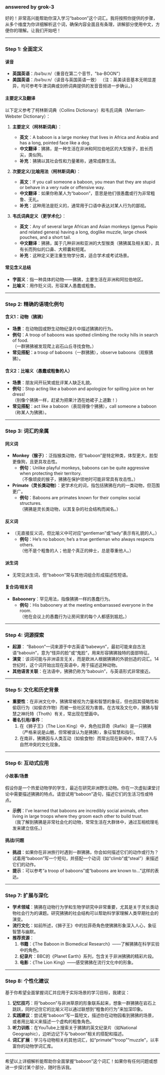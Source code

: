 ### answered by grok-3
好的！非常高兴能帮助你深入学习“baboon”这个词汇。我将按照你提供的步骤，从多个维度为你详细解析这个词，确保内容全面且有条理，讲解部分使用中文，方便你的理解。让我们开始吧！

---

### Step 1: 全面定义

#### 读音
- **英国英语**：/bəˈbuːn/（重音在第二个音节，"ba-BOON"）
- **美国英语**：/bəˈbuːn/（读音与英国英语一致）
（注：英美读音基本无明显差异，均可参考牛津词典或剑桥词典提供的发音音频进一步确认。）

#### 主要定义及翻译
以下定义参考了柯林斯词典（Collins Dictionary）和韦氏词典（Merriam-Webster Dictionary）：
1. **主要定义（柯林斯词典）**：
   - **英文**：A baboon is a large monkey that lives in Africa and Arabia and has a long, pointed face like a dog.
   - **中文翻译**：狒狒，是一种生活在非洲和阿拉伯地区的大型猴子，脸长而尖，类似狗。
   - **补充**：狒狒以其社会性和力量著称，通常成群生活。

2. **次要定义/比喻用法（柯林斯词典）**：
   - **英文**：If you call someone a baboon, you mean that they are stupid or behave in a very rude or offensive way.
   - **中文翻译**：如果你称某人为“baboon”，意思是他们很愚蠢或行为非常粗鲁、无礼。
   - **补充**：这种用法是贬义的，通常用于口语中表达对某人行为的鄙视。

3. **韦氏词典定义（更学术化）**：
   - **英文**：Any of several large African and Asian monkeys (genus Papio and related genera) having a long, doglike muzzle, large cheek pouches, and a short tail.
   - **中文翻译**：狒狒，属于几种非洲和亚洲的大型猴类（狒狒属及相关属），具有长而狗似的口鼻、大颊囊和短尾。
   - **补充**：这种定义更注重生物学分类，适合学术或考试场景。

#### 常见含义总结
- **字面义**：指一种具体的动物——狒狒，主要生活在非洲和阿拉伯地区。
- **比喻义**：用作贬义词，形容某人愚蠢或粗鲁。

---

### Step 2: 精确的语境化例句

#### 含义1：动物（狒狒）
- **场景**：在动物园或野生动物纪录片中描述狒狒的行为。
- **例句**：A troop of baboons was spotted climbing the rocky hills in search of food.  
  （一群狒狒被发现爬上岩石山丘寻找食物。）
- **常见搭配**：a troop of baboons（一群狒狒），observe baboons（观察狒狒）。

#### 含义2：比喻义（愚蠢或粗鲁的人）
- **场景**：朋友间开玩笑或批评某人缺乏礼貌。
- **例句**：Stop acting like a baboon and apologize for spilling juice on her dress!  
  （别像个狒狒一样，赶紧为把果汁洒在她裙子上道歉！）
- **常见搭配**：act like a baboon（表现得像个狒狒），call someone a baboon（称某人为狒狒）。

---

### Step 3: 词汇的亲属

#### 同义词
- **Monkey（猴子）**：泛指猴类动物，但“baboon”是特定种类，体型更大，脸型更像狗，且更具攻击性。
  - **例句**：Unlike playful monkeys, baboons can be quite aggressive when protecting their territory.  
    （不像顽皮的猴子，狒狒在保护领地时可能非常具有攻击性。）
- **Primate（灵长类动物）**：更学术化的词，指包括狒狒在内的一类动物，但范围更广。
  - **例句**：Baboons are primates known for their complex social structures.  
    （狒狒是灵长类动物，以其复杂的社会结构而闻名。）

#### 反义词
- （无直接反义词，但比喻义中可对应“gentleman”或“lady”表示有礼貌的人。）
  - **例句**：He’s no baboon; he’s a true gentleman who always respects others.  
    （他不是个粗鲁的人；他是个真正的绅士，总是尊重他人。）

#### 派生词
- 无常见派生词，但“baboon”常与其他词组合形成描述性短语。

#### 复合词/相关词
- **Baboonery**：罕见用法，指像狒狒一样的愚蠢行为。
  - **例句**：His baboonery at the meeting embarrassed everyone in the room.  
    （他在会议上的愚蠢行为让房间里的每个人都感到尴尬。）

---

### Step 4: 词源探索

- **起源**： “Baboon”一词来源于中古英语“babewyn”，最初可能来自古法语“babouin”，意为“怪异的脸”或“鬼脸”，用来形容狒狒独特的面部特征。
- **演变**：该词可能与非洲语言无关，而是欧洲人根据狒狒的外貌创造的词汇。14世纪时，这个词开始出现在英语中，用于描述这种动物。
- **其他语言关联**：在法语中，狒狒仍称为“babouin”，与英语形式非常接近。

---

### Step 5: 文化和历史背景

- **重要性**：在非洲文化中，狒狒常被视为力量和智慧的象征，但也因其侵略性和偷窃行为（如偷农作物）而被一些社区视为害兽。在古埃及文化中，狒狒与智慧之神托特（Thoth）有关，常出现在壁画中。
- **著名引用/事件**：
  1. 在《狮子王》（The Lion King）中，角色拉菲奇（Rafiki）是一只狒狒（严格来说是山魈，但常被误认为是狒狒），象征智慧和指引。
  2. 在南非，狒狒因与人类互动（如偷食物）而常出现在新闻中，体现了人与自然冲突的文化现象。

---

### Step 6: 互动式应用

#### 小故事/场景
假设你是一个热爱动物学的学生，最近在研究非洲野生动物。你在一次虚拟课堂讨论中需要描述狒狒的特点。请尝试用“baboon”造句，描述它们的生活习性或特点。
- **示例**：I’ve learned that baboons are incredibly social animals, often living in large troops where they groom each other to build trust.  
  （我了解到狒狒是非常社会化的动物，常常生活在大群体中，通过互相梳理毛发来建立信任。）

#### 挑战/问题
- **挑战**：如果你在非洲旅行时遇到一群狒狒，你会如何描述它们的动作或行为？试着用“baboon”写一个短句，并搭配一个动词（如“climb”或“steal”）来描述它们的动作。
- **提示**：可以参考“a troop of baboons”或“baboons are known to…”这样的表达。

---

### Step 7: 扩展与深化

- **学术领域**：狒狒在动物行为学和生物学研究中非常重要，尤其是关于灵长类动物社会行为的课题。研究狒狒的社会结构可以帮助科学家理解人类早期社会的演变。
- **流行文化**：如前所述，《狮子王》中的拉菲奇角色使狒狒形象深入人心，象征智慧与幽默。
- **推荐资源**：
  1. **书籍**：《The Baboon in Biomedical Research》——了解狒狒在科学实验中的角色。
  2. **纪录片**：BBC的《Planet Earth》系列，包含关于非洲狒狒的精彩片段。
  3. **电影**：《The Lion King》——感受狒狒在流行文化中的形象。

---

### Step 8: 个性化建议

基于你希望全面掌握词汇并应用于实际场景的学习目标，我建议：
1. **记忆技巧**：将“baboon”与非洲草原的形象联系起来，想象一群狒狒在岩石上跳跃，同时记住它的比喻义可以通过联想到“粗鲁的行为”来加深印象。
2. **实践建议**：尝试用“baboon”写一篇短文，描述你在动物园看到狒狒的场景，或者用比喻义来描述一个虚构的粗鲁角色。
3. **听力训练**：在YouTube上搜索关于狒狒的英文纪录片（如National Geographic），边听边记下与“baboon”相关的搭配和描述。
4. **词汇扩展**：学习与动物相关的其他词汇，如“primate”“troop”“muzzle”，以丰富你的动物学词汇库。

---

希望以上详细解析能帮助你全面掌握“baboon”这个词汇！如果你有任何问题或想进一步探讨某个部分，随时告诉我。